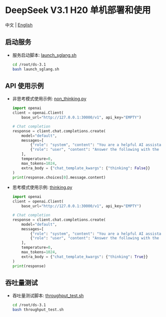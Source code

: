 # DeepSeek V3.1 H20 单机部署和使用

中文 | [English](README_en.md)

## 启动服务

- 服务启动脚本: [launch_sglang.sh](launch_sglang.sh)

    ```bash
    cd /root/ds-3.1
    bash launch_sglang.sh
    ```

## API 使用示例

- 非思考模式使用示例: [non_thinking.py](usage_examples/non_thinking.py)
    ```python
    import openai
    client = openai.Client(
        base_url="http://127.0.0.1:30000/v1", api_key="EMPTY")

    # Chat completion
    response = client.chat.completions.create(
        model="default",
        messages=[
            {"role": "system", "content": "You are a helpful AI assistant"},
            {"role": "user", "content": "Answer the following with the second letter of the correct answer only: What is the capital of France?"},
        ],
        temperature=0,
        max_tokens=1024,
        extra_body = {"chat_template_kwargs": {"thinking": False}}
    )
    print(response.choices[0].message.content)
    ```
    
- 思考模式使用示例: [thinking.py](usage_examples/thinking.py)
    ```python
    import openai
    client = openai.Client(
        base_url="http://127.0.0.1:30000/v1", api_key="EMPTY")

    # Chat completion
    response = client.chat.completions.create(
        model="default",
        messages=[
            {"role": "system", "content": "You are a helpful AI assistant"},
            {"role": "user", "content": "Answer the following with the second letter of the correct answer only: What is the capital of France?"},
        ],
        temperature=0,
        max_tokens=1024,
        extra_body = {"chat_template_kwargs": {"thinking": True}}
    )
    print(response)
    ```

## 吞吐量测试

- 吞吐量测试脚本: [throughput_test.sh](throughput_test.sh) 
    ```bash
    cd /root/ds-3.1
    bash throughput_test.sh
    ```
